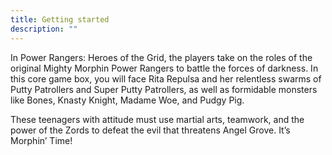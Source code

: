```yaml
---
title: Getting started
description: ""
---
```


In Power Rangers: Heroes of the Grid, the players take on the roles of the original Mighty Morphin Power Rangers to battle the forces of darkness. In this core game box, you will face Rita Repulsa and her relentless swarms of Putty Patrollers and Super Putty Patrollers, as well as formidable monsters like Bones, Knasty Knight, Madame Woe, and Pudgy Pig.

These teenagers with attitude must use martial arts, teamwork, and the power of the Zords to defeat the evil that threatens Angel Grove. It’s Morphin’ Time!

<!--stackedit_data:
eyJoaXN0b3J5IjpbNjUwMjA3MzY3LC04MDk0MTE0OTVdfQ==
-->
